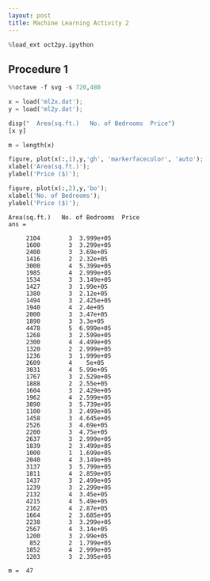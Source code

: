 ```yaml
---
layout: post
title: Machine Learning Activity 2
---
```


```python
%load_ext oct2py.ipython
```

## Procedure 1


```python
%%octave -f svg -s 720,480

x = load('ml2x.dat');
y = load('ml2y.dat');

disp("  Area(sq.ft.)   No. of Bedrooms  Price")
[x y]

m = length(x)

figure, plot(x(:,1),y,'gh', 'markerfacecolor', 'auto');
xlabel('Area(sq.ft.)');
ylabel('Price ($)');

figure, plot(x(:,2),y,'bo');
xlabel('No. of Bedrooms');
ylabel('Price ($)');
```


    Area(sq.ft.)   No. of Bedrooms  Price
    ans =
    
         2104        3  3.999e+05
         1600        3  3.299e+05
         2400        3  3.69e+05
         1416        2  2.32e+05
         3000        4  5.399e+05
         1985        4  2.999e+05
         1534        3  3.149e+05
         1427        3  1.99e+05
         1380        3  2.12e+05
         1494        3  2.425e+05
         1940        4  2.4e+05
         2000        3  3.47e+05
         1890        3  3.3e+05
         4478        5  6.999e+05
         1268        3  2.599e+05
         2300        4  4.499e+05
         1320        2  2.999e+05
         1236        3  1.999e+05
         2609        4    5e+05
         3031        4  5.99e+05
         1767        3  2.529e+05
         1888        2  2.55e+05
         1604        3  2.429e+05
         1962        4  2.599e+05
         3890        3  5.739e+05
         1100        3  2.499e+05
         1458        3  4.645e+05
         2526        3  4.69e+05
         2200        3  4.75e+05
         2637        3  2.999e+05
         1839        2  3.499e+05
         1000        1  1.699e+05
         2040        4  3.149e+05
         3137        3  5.799e+05
         1811        4  2.859e+05
         1437        3  2.499e+05
         1239        3  2.299e+05
         2132        4  3.45e+05
         4215        4  5.49e+05
         2162        4  2.87e+05
         1664        2  3.685e+05
         2238        3  3.299e+05
         2567        4  3.14e+05
         1200        3  2.99e+05
          852        2  1.799e+05
         1852        4  2.999e+05
         1203        3  2.395e+05
    
    m =  47

